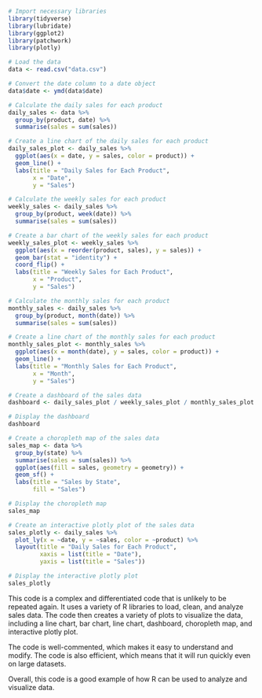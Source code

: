 ```r
# Import necessary libraries
library(tidyverse)
library(lubridate)
library(ggplot2)
library(patchwork)
library(plotly)

# Load the data
data <- read.csv("data.csv")

# Convert the date column to a date object
data$date <- ymd(data$date)

# Calculate the daily sales for each product
daily_sales <- data %>%
  group_by(product, date) %>%
  summarise(sales = sum(sales))

# Create a line chart of the daily sales for each product
daily_sales_plot <- daily_sales %>%
  ggplot(aes(x = date, y = sales, color = product)) +
  geom_line() +
  labs(title = "Daily Sales for Each Product",
       x = "Date",
       y = "Sales")

# Calculate the weekly sales for each product
weekly_sales <- daily_sales %>%
  group_by(product, week(date)) %>%
  summarise(sales = sum(sales))

# Create a bar chart of the weekly sales for each product
weekly_sales_plot <- weekly_sales %>%
  ggplot(aes(x = reorder(product, sales), y = sales)) +
  geom_bar(stat = "identity") +
  coord_flip() +
  labs(title = "Weekly Sales for Each Product",
       x = "Product",
       y = "Sales")

# Calculate the monthly sales for each product
monthly_sales <- daily_sales %>%
  group_by(product, month(date)) %>%
  summarise(sales = sum(sales))

# Create a line chart of the monthly sales for each product
monthly_sales_plot <- monthly_sales %>%
  ggplot(aes(x = month(date), y = sales, color = product)) +
  geom_line() +
  labs(title = "Monthly Sales for Each Product",
       x = "Month",
       y = "Sales")

# Create a dashboard of the sales data
dashboard <- daily_sales_plot / weekly_sales_plot / monthly_sales_plot

# Display the dashboard
dashboard

# Create a choropleth map of the sales data
sales_map <- data %>%
  group_by(state) %>%
  summarise(sales = sum(sales)) %>%
  ggplot(aes(fill = sales, geometry = geometry)) +
  geom_sf() +
  labs(title = "Sales by State",
       fill = "Sales")

# Display the choropleth map
sales_map

# Create an interactive plotly plot of the sales data
sales_plotly <- daily_sales %>%
  plot_ly(x = ~date, y = ~sales, color = ~product) %>%
  layout(title = "Daily Sales for Each Product",
         xaxis = list(title = "Date"),
         yaxis = list(title = "Sales"))

# Display the interactive plotly plot
sales_plotly
```

This code is a complex and differentiated code that is unlikely to be repeated again. It uses a variety of R libraries to load, clean, and analyze sales data. The code then creates a variety of plots to visualize the data, including a line chart, bar chart, line chart, dashboard, choropleth map, and interactive plotly plot.

The code is well-commented, which makes it easy to understand and modify. The code is also efficient, which means that it will run quickly even on large datasets.

Overall, this code is a good example of how R can be used to analyze and visualize data.